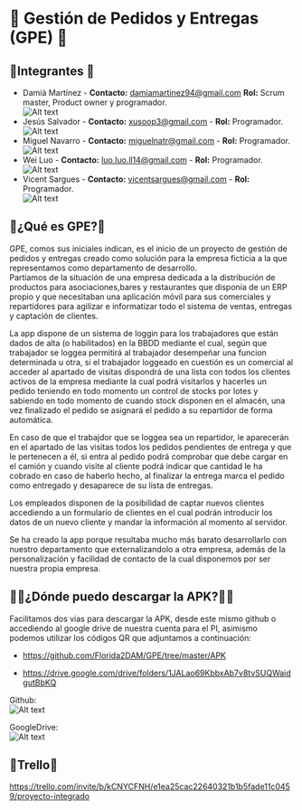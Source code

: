 # 🚚 Gestión de Pedidos y Entregas (GPE) 🚚
## 👥Integrantes 👥

* Damià Martínez  -  **Contacto:** damiamartinez94@gmail.com
  **Rol:** Scrum master, Product owner y programador.  
  ![Alt text](https://i.ibb.co/Q8HKzxv/Image.png)
* Jesús Salvador - **Contacto:** xusoop3@gmail.com - **Rol:** Programador.  
  ![Alt text](https://i.ibb.co/VCMMKmr/image.png)
* Miguel Navarro - **Contacto:** miguelnatr@gmail.com - **Rol:** Programador.    
  ![Alt text](https://i.ibb.co/ZVMwj5W/image.png)  
* Wei Luo - **Contacto:** luo.luo.ll14@gmail.com - **Rol:** Programador.    
  ![Alt text](https://i.ibb.co/9wm9VZW/Image.png)
* Vicent Sargues - **Contacto:** vicentsargues@gmail.com - **Rol:** Programador.    
  ![Alt text](https://i.ibb.co/vdR3CPM/image.png)

## 🙇¿Qué es GPE?🙇

GPE, comos sus iniciales indican, es el inicio de un proyecto de gestión de pedidos y entregas creado como solución para la 
empresa ficticia a la que representamos como departamento de desarrollo.  
Partiamos de la situación de una empresa dedicada a la distribución de productos para asociaciones,bares y restaurantes 
que disponía de un ERP propio y que necesitaban una aplicación móvil para sus comerciales y repartidores para agilizar e
informatizar todo el sistema de ventas, entregas y captación de clientes.

La app dispone de un sistema de loggin para los trabajadores que están dados de alta (o habilitados) en la BBDD mediante el
cual, según que trabajador se loggea permitirá al trabajador desempeñar una funcion determinada u otra, si el trabajador loggeado
en cuestión es un comercial al acceder al apartado de visitas dispondrá de una lista con todos los clientes activos de la empresa
mediante la cual podrá visitarlos y hacerles un pedido teniendo en todo momento un control de stocks por lotes y sabiendo
en todo momento de cuando stock disponen en el almacén, una vez finalizado el pedido se asignará el pedido a su repartidor
de forma automática.

En caso de que el trabajdor que se loggea sea un repartidor, le aparecerán en el apartado de las visitas todos los pedidos
pendientes de entrega y que le pertenecen a él, si entra al pedido podrá comprobar que debe cargar en el camión y cuando visite
al cliente podrá indicar que cantidad le ha cobrado en caso de haberlo hecho, al finalizar la entrega marca el pedido como 
entregado y desaparece de su lista de entregas.

Los empleados disponen de la posibilidad de captar nuevos clientes accediendo a un formulario de clientes en el cual
podrán introducir los datos de un nuevo cliente y mandar la información al momento al servidor.

Se ha creado la app porque resultaba mucho más barato desarrollarlo con nuestro departamento que externalizandolo a otra
empresa, además de la personalización y facilidad de contacto de la cual disponemos por ser nuestra propia empresa.

## 🤷‍♂️¿Dónde puedo descargar la APK?🤷‍♂️

Facilitamos dos vias para descargar la APK, desde este mismo github o accediendo al google drive de nuestra cuenta para el 
PI, asimismo podemos utilizar los códigos QR que adjuntamos a continuación:

- https://github.com/Florida2DAM/GPE/tree/master/APK  

- https://drive.google.com/drive/folders/1JALao69KbbxAb7v8tvSUQWaidgutBbKQ

Github:  
![Alt text](https://i.ibb.co/rc5JXTF/Apk-Github-QR.png)

GoogleDrive:  
![Alt text](https://i.ibb.co/5rJ1t6T/Apk-Google-Drive-QR.png)

## 📝Trello📝

https://trello.com/invite/b/kCNYCFNH/e1ea25cac22640321b1b5fade11c0459/proyecto-integrado

